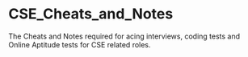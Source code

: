 # CSE_Cheats_and_Notes
The Cheats and Notes required for acing interviews, coding tests and Online Aptitude tests for CSE related roles. 
